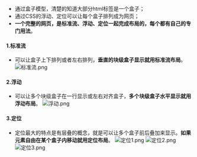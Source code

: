 - 通过盒子模型，清楚的知道大部分html标签是一个盒子；
- 通过CSS的浮动、定位可以让每个盒子排列成为网页；
- **一个完整的网页，是标准流、浮动、定位一起完成布局的，每个都有自己的专门用法**。
#### 1.标准流
- 可以让盒子上下排列或者左右排列，**垂直的块级盒子显示就用标准流布局**。
![标准流.png](https://upload-images.jianshu.io/upload_images/13407176-3eb42e95a835686e.png?imageMogr2/auto-orient/strip%7CimageView2/2/w/1240)
#### 2.浮动
- 可以让多个块级盒子在一行显示或左右对齐盒子，**多个块级盒子水平显示就用浮动布局**。
![浮动.png](https://upload-images.jianshu.io/upload_images/13407176-10ebde5cb6ebe9b0.png?imageMogr2/auto-orient/strip%7CimageView2/2/w/1240)
#### 3.定位
- 定位最大的特点是有层叠的概念，就是可以让多个盒子前后叠加来显示。**如果元素自由在某个盒子内移动就用定位布局**。
![定位1.png](https://upload-images.jianshu.io/upload_images/13407176-2b6a00527991d91c.png?imageMogr2/auto-orient/strip%7CimageView2/2/w/1240)
![定位2.png](https://upload-images.jianshu.io/upload_images/13407176-eb557b62204e068a.png?imageMogr2/auto-orient/strip%7CimageView2/2/w/1240)
![定位3.png](https://upload-images.jianshu.io/upload_images/13407176-062b2dd7f1bb70d2.png?imageMogr2/auto-orient/strip%7CimageView2/2/w/1240)